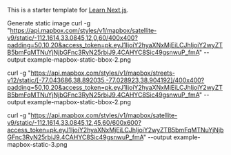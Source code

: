 This is a starter template for [Learn Next.js](https://nextjs.org/learn).

Generate static image
curl -g "https://api.mapbox.com/styles/v1/mapbox/satellite-v9/static/-112.1614,33.0845,12,0,60/400x400?padding=50,10,20&access_token=pk.eyJ1IjoiY2hyaXNxMjEiLCJhIjoiY2wyZTB5bmFqMTNuYjNjbGFnc3RyN25rbiJ9.4CAHYC8Sic49gsnwuP_fmA" --output example-mapbox-static-bbox-2.png


curl -g "https://api.mapbox.com/styles/v1/mapbox/streets-v12/static/[-77.043686,38.892035,-77.028923,38.904192]/400x400?padding=50,10,20&access_token=pk.eyJ1IjoiY2hyaXNxMjEiLCJhIjoiY2wyZTB5bmFqMTNuYjNjbGFnc3RyN25rbiJ9.4CAHYC8Sic49gsnwuP_fmA" --output example-mapbox-static-bbox-2.png

curl -g "https://api.mapbox.com/styles/v1/mapbox/satellite-v9/static/-112.1614,33.0845,12,45,60/600x600?access_token=pk.eyJ1IjoiY2hyaXNxMjEiLCJhIjoiY2wyZTB5bmFqMTNuYjNjbGFnc3RyN25rbiJ9.4CAHYC8Sic49gsnwuP_fmA" --output example-mapbox-static-3.png